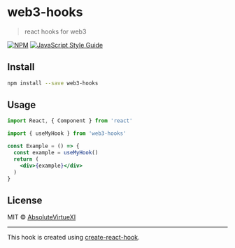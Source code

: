 # web3-hooks

> react hooks for web3

[![NPM](https://img.shields.io/npm/v/web3-hooks.svg)](https://www.npmjs.com/package/web3-hooks) [![JavaScript Style Guide](https://img.shields.io/badge/code_style-standard-brightgreen.svg)](https://standardjs.com)

## Install

```bash
npm install --save web3-hooks
```

## Usage

```jsx
import React, { Component } from 'react'

import { useMyHook } from 'web3-hooks'

const Example = () => {
  const example = useMyHook()
  return (
    <div>{example}</div>
  )
}
```

## License

MIT © [AbsoluteVirtueXI](https://github.com/AbsoluteVirtueXI)

---

This hook is created using [create-react-hook](https://github.com/hermanya/create-react-hook).
